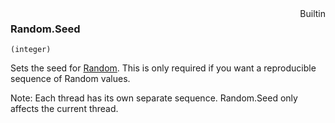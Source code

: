 <div style="float:right"><span class="builtin">Builtin</span></div>

### Random.Seed

``` suneido
(integer)
```

Sets the seed for [Random](<../Random.md>). This is only required if you want a reproducible sequence of Random values.

Note: Each thread has its own separate sequence. Random.Seed only affects the current thread.